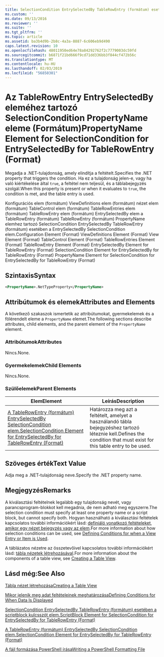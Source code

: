 ```yaml
---
title: SelectionCondition EntrySelectedBy TableRowEntry (formátum) esetében a PropertyName eleme |} A Microsoft Docs
ms.custom: ''
ms.date: 09/13/2016
ms.reviewer: ''
ms.suite: ''
ms.tgt_pltfrm: ''
ms.topic: article
ms.assetid: ba3b4d9b-2b8c-4a3a-8887-6c606eb9d490
caps.latest.revision: 10
ms.openlocfilehash: 48011950ed64e78a84292762f2c7779003dc59fd
ms.sourcegitcommit: b6871f21bd666f9cd71dd336bb3f844cf472b56c
ms.translationtype: MT
ms.contentlocale: hu-HU
ms.lasthandoff: 02/03/2019
ms.locfileid: "56850301"
---
```

# <a name="propertyname-element-for-selectioncondition-for-entryselectedby-for-tablerowentry-format"></a><span data-ttu-id="1e576-102">Az TableRowEntry EntrySelectedBy eleméhez tartozó SelectionCondition PropertyName eleme (Formátum)</span><span class="sxs-lookup"><span data-stu-id="1e576-102">PropertyName Element for SelectionCondition for EntrySelectedBy for TableRowEntry (Format)</span></span>

<span data-ttu-id="1e576-103">Megadja a .NET-tulajdonság, amely elindítja a feltételt.</span><span class="sxs-lookup"><span data-stu-id="1e576-103">Specifies the .NET property that triggers the condition.</span></span> <span data-ttu-id="1e576-104">Ha ez a tulajdonság jelen-e, vagy ha való kiértékelése által `true`, a feltétel nem teljesül, és a táblabejegyzés szolgál.</span><span class="sxs-lookup"><span data-stu-id="1e576-104">When this property is present or when it evaluates to `true`, the condition is met, and the table entry is used.</span></span>

<span data-ttu-id="1e576-105">Konfigurációs elem (formátum) ViewDefinitions elem (formátum) nézet elem (formátum) TableControl elem (formátum) TableRowEntries elem (formátum) TableRowEntry elem (formátum) EntrySelectedBy elem a TableRowEntry (formátum) TableRowEntry (formátum) PropertyName elemhez tartozó SelectionCondition EntrySelectedBy TableRowEntry (formátum) esetében a EntrySelectedBy SelectionCondition elem.</span><span class="sxs-lookup"><span data-stu-id="1e576-105">Configuration Element (Format) ViewDefinitions Element (Format) View Element (Format) TableControl Element (Format) TableRowEntries Element (Format) TableRowEntry Element (Format) EntrySelectedBy Element for TableRowEntry (Format) SelectionCondition Element for EntrySelectedBy for TableRowEntry (Format) PropertyName Element for SelectionCondition for EntrySelectedBy for TableRowEntry (Format)</span></span>

## <a name="syntax"></a><span data-ttu-id="1e576-106">Szintaxis</span><span class="sxs-lookup"><span data-stu-id="1e576-106">Syntax</span></span>

```xml
<PropertyName>.NetTypeProperty</PropertyName>
```

## <a name="attributes-and-elements"></a><span data-ttu-id="1e576-107">Attribútumok és elemek</span><span class="sxs-lookup"><span data-stu-id="1e576-107">Attributes and Elements</span></span>

<span data-ttu-id="1e576-108">A következő szakaszok ismertetik az attribútumokat, gyermekelemek és a fölérendelt eleme a `PropertyName` elemet.</span><span class="sxs-lookup"><span data-stu-id="1e576-108">The following sections describe attributes, child elements, and the parent element of the `PropertyName` element.</span></span>

### <a name="attributes"></a><span data-ttu-id="1e576-109">Attribútumok</span><span class="sxs-lookup"><span data-stu-id="1e576-109">Attributes</span></span>

<span data-ttu-id="1e576-110">Nincs.</span><span class="sxs-lookup"><span data-stu-id="1e576-110">None.</span></span>

### <a name="child-elements"></a><span data-ttu-id="1e576-111">Gyermekelemek</span><span class="sxs-lookup"><span data-stu-id="1e576-111">Child Elements</span></span>

<span data-ttu-id="1e576-112">Nincs.</span><span class="sxs-lookup"><span data-stu-id="1e576-112">None.</span></span>

### <a name="parent-elements"></a><span data-ttu-id="1e576-113">Szülőelemek</span><span class="sxs-lookup"><span data-stu-id="1e576-113">Parent Elements</span></span>

|<span data-ttu-id="1e576-114">Elem</span><span class="sxs-lookup"><span data-stu-id="1e576-114">Element</span></span>|<span data-ttu-id="1e576-115">Leírás</span><span class="sxs-lookup"><span data-stu-id="1e576-115">Description</span></span>|
|-------------|-----------------|
|[<span data-ttu-id="1e576-116">A TableRowEntry (formátum) EntrySelectedBy SelectionCondition elem.</span><span class="sxs-lookup"><span data-stu-id="1e576-116">SelectionCondition Element for EntrySelectedBy for TableRowEntry (Format)</span></span>](./selectioncondition-element-for-entryselectedby-for-tablecontrol-format.md)|<span data-ttu-id="1e576-117">Határozza meg azt a feltételt, amelyet a használandó tábla bejegyzéshez tartozó léteznie kell.</span><span class="sxs-lookup"><span data-stu-id="1e576-117">Defines the condition that must exist for this table entry to be used.</span></span>|

## <a name="text-value"></a><span data-ttu-id="1e576-118">Szöveges érték</span><span class="sxs-lookup"><span data-stu-id="1e576-118">Text Value</span></span>

<span data-ttu-id="1e576-119">Adja meg a .NET-tulajdonság neve.</span><span class="sxs-lookup"><span data-stu-id="1e576-119">Specify the .NET property name.</span></span>

## <a name="remarks"></a><span data-ttu-id="1e576-120">Megjegyzés</span><span class="sxs-lookup"><span data-stu-id="1e576-120">Remarks</span></span>

<span data-ttu-id="1e576-121">A kiválasztási feltételnek legalább egy tulajdonság nevét, vagy parancsprogram-blokkot kell megadnia, de nem adható meg egyszerre.</span><span class="sxs-lookup"><span data-stu-id="1e576-121">The selection condition must specify at least one property name or a script block, but cannot specify both.</span></span> <span data-ttu-id="1e576-122">Hogyan használható a kiválasztási feltételek kapcsolatos további információkért lásd: [definiáló vonatkozó feltételeket, amikor egy nézet bejegyzés vagy az elem](./defining-conditions-for-displaying-data.md).</span><span class="sxs-lookup"><span data-stu-id="1e576-122">For more information about how selection conditions can be used, see [Defining Conditions for when a View Entry or Item is Used](./defining-conditions-for-displaying-data.md).</span></span>

<span data-ttu-id="1e576-123">A táblázatos nézetre az összetevőivel kapcsolatos további információkért lásd: [tábla nézetek létrehozásával](./creating-a-table-view.md).</span><span class="sxs-lookup"><span data-stu-id="1e576-123">For more information about the components of a table view, see [Creating a Table View](./creating-a-table-view.md).</span></span>

## <a name="see-also"></a><span data-ttu-id="1e576-124">Lásd még:</span><span class="sxs-lookup"><span data-stu-id="1e576-124">See Also</span></span>

[<span data-ttu-id="1e576-125">Tábla nézet létrehozása</span><span class="sxs-lookup"><span data-stu-id="1e576-125">Creating a Table View</span></span>](./creating-a-table-view.md)

[<span data-ttu-id="1e576-126">Mikor jelenik meg adat feltételeinek meghatározása</span><span class="sxs-lookup"><span data-stu-id="1e576-126">Defining Conditions for When Data Is Displayed</span></span>](./defining-conditions-for-displaying-data.md)

[<span data-ttu-id="1e576-127">SelectionCondition EntrySelectedBy TableRowEntry (formátum) esetében a scriptblock kulcsszót elem.</span><span class="sxs-lookup"><span data-stu-id="1e576-127">ScriptBlock Element for SelectionCondition for EntrySelectedBy for TableRowEntry (Format)</span></span>](./scriptblock-element-for-selectioncondition-for-entryselectedby-for-tablecontrol-format.md)

[<span data-ttu-id="1e576-128">A TableRowEntry (formátum) EntrySelectedBy SelectionCondition elem.</span><span class="sxs-lookup"><span data-stu-id="1e576-128">SelectionCondition Element for EntrySelectedBy for TableRowEntry (Format)</span></span>](./selectioncondition-element-for-entryselectedby-for-tablecontrol-format.md)

[<span data-ttu-id="1e576-129">A fájl formázása PowerShell írása</span><span class="sxs-lookup"><span data-stu-id="1e576-129">Writing a PowerShell Formatting File</span></span>](./writing-a-powershell-formatting-file.md)
